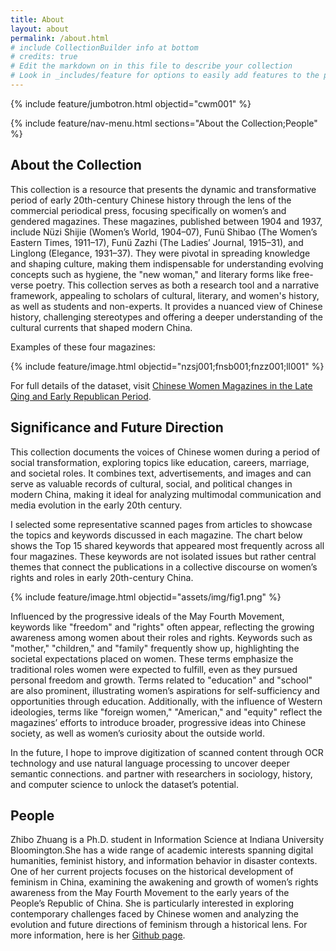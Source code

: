 ```yaml
---
title: About
layout: about
permalink: /about.html
# include CollectionBuilder info at bottom
# credits: true
# Edit the markdown on in this file to describe your collection
# Look in _includes/feature for options to easily add features to the page
---
```


{% include feature/jumbotron.html objectid="cwm001" %}

{% include feature/nav-menu.html sections="About the Collection;People" %}

## About the Collection

This collection is a resource that presents the dynamic and transformative period of early 20th-century Chinese history through the lens of the commercial periodical press, focusing specifically on women’s and gendered magazines. These magazines, published between 1904 and 1937, include Nüzi Shijie (Women’s World, 1904–07), Funü Shibao (The Women’s Eastern Times, 1911–17), Funü Zazhi (The Ladies’ Journal, 1915–31), and Linglong (Elegance, 1931–37). They were pivotal in spreading knowledge and shaping culture, making them indispensable for understanding evolving concepts such as hygiene, the "new woman," and literary forms like free-verse poetry. 
This collection serves as both a research tool and a narrative framework, appealing to scholars of cultural, literary, and women's history, as well as students and non-experts. It provides a nuanced view of Chinese history, challenging stereotypes and offering a deeper understanding of the cultural currents that shaped modern China.

Examples of these four magazines:

{% include feature/image.html objectid="nzsj001;fnsb001;fnzz001;ll001" %}

For full details of the dataset, visit [Chinese Women Magazines in the Late Qing and Early Republican Period](https://ecpo.cats.uni-heidelberg.de/frauenzeitschriften/index.php).

## Significance and Future Direction

This collection documents the voices of Chinese women during a period of social transformation, exploring topics like education, careers, marriage, and societal roles. It combines text, advertisements, and images and can serve as valuable records of cultural, social, and political changes in modern China, making it ideal for analyzing multimodal communication and media evolution in the early 20th century.

I selected some representative scanned pages from articles to showcase the topics and keywords discussed in each magazine. The chart below shows the Top 15 shared keywords that appeared most frequently across all four magazines. These keywords are not isolated issues but rather central themes that connect the publications in a collective discourse on women’s rights and roles in early 20th-century China. 

{% include feature/image.html objectid="assets/img/fig1.png" %}

Influenced by the progressive ideals of the May Fourth Movement, keywords like "freedom" and "rights" often appear, reflecting the growing awareness among women about their roles and rights. Keywords such as "mother," "children," and "family" frequently show up, highlighting the societal expectations placed on women. These terms emphasize the traditional roles women were expected to fulfill, even as they pursued personal freedom and growth. Terms related to "education" and "school" are also prominent, illustrating women’s aspirations for self-sufficiency and opportunities through education. Additionally, with the influence of Western ideologies, terms like "foreign women," "American," and "equity" reflect the magazines’ efforts to introduce broader, progressive ideas into Chinese society, as well as women’s curiosity about the outside world.

In the future, I hope to improve digitization of scanned content through OCR technology and use natural language processing to uncover deeper semantic connections. and partner with researchers in sociology, history, and computer science to unlock the dataset’s potential.

## People
Zhibo Zhuang is a Ph.D. student in Information Science at Indiana University Bloomington.She has a wide range of academic interests spanning digital humanities, feminist history, and information behavior in disaster contexts.
One of her current projects focuses on the historical development of feminism in China, examining the awakening and growth of women’s rights awareness from the May Fourth Movement to the early years of the People’s Republic of China. She is particularly interested in exploring contemporary challenges faced by Chinese women and analyzing the evolution and future directions of feminism through a historical lens. 
For more information, here is her [Github page](https://github.com/zhizhuan).
